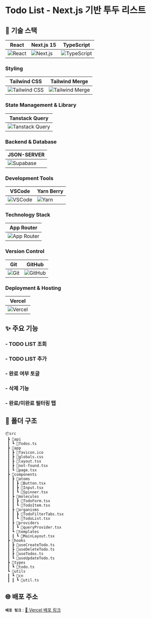 # Todo List - Next.js 기반 투두 리스트

## 🚀 기술 스택

| React                                 | Next.js 15                             | TypeScript                              |
|---------------------------------------|----------------------------------------|-----------------------------------------|
| ![React](https://img.shields.io/badge/react-61DAFB?style=for-the-badge&logo=react&logoColor=black) | ![Next.js](https://img.shields.io/badge/Next.js%2015-000000?style=for-the-badge&logo=next.js&logoColor=white) | ![TypeScript](https://img.shields.io/badge/TypeScript-3178C6?style=for-the-badge&logo=typescript&logoColor=white) |

### Styling
| Tailwind CSS                          |Tailwind Merge                          |
|---------------------------------------|---------------------------------------|
| ![Tailwind CSS](https://img.shields.io/badge/Tailwind%20CSS-06B6D4?style=for-the-badge&logo=tailwind-css&logoColor=white) | ![Tailwind Merge](https://img.shields.io/badge/Tailwind%20Merge-06B6D4?style=for-the-badge&logo=Tailwind-Merge&logoColor=white) |

### State Management & Library


| Tanstack Query                        |
|---------------------------------------|
| ![Tanstack Query](https://img.shields.io/badge/tanstack%20query-61DAFB?style=for-the-badge&logo=reactquery&logoColor=black) |


### Backend & Database
| JSON-SERVER                              |
|---------------------------------------|
| ![Supabase](https://img.shields.io/badge/jsonserver-3FCF8E?style=for-the-badge&logo=jsonserver&logoColor=white) |

### Development Tools
| VSCode                                | Yarn Berry                                   |
|---------------------------------------|---------------------------------------|
| ![VSCode](https://img.shields.io/badge/vscode-61DAFB?style=for-the-badge&logo=vscode&logoColor=black) | ![Yarn](https://img.shields.io/badge/yarn%20berry-2C8EBB?style=for-the-badge&logo=yarn&logoColor=white) |

### Technology Stack
| App Router                            |
|---------------------------------------|
| ![App Router](https://img.shields.io/badge/App%20Router-000000?style=for-the-badge&logo=next.js&logoColor=white) |


### Version Control
| Git                                   | GitHub                                 |
|---------------------------------------|----------------------------------------|
| ![Git](https://img.shields.io/badge/Git-F05032?style=for-the-badge&logo=git&logoColor=white) | ![GitHub](https://img.shields.io/badge/GitHub-181717?style=for-the-badge&logo=github&logoColor=white) |

### Deployment & Hosting
| Vercel                                |
|---------------------------------------|
| ![Vercel](https://img.shields.io/badge/Vercel-000000?style=for-the-badge&logo=vercel&logoColor=white) |

## ✨ 주요 기능

### - TODO LIST 조회
### - TODO LIST 추가
### - 완료 여부 토글
### - 삭제 기능
### - 완료/미완료 필터링 탭

## 🧱 폴더 구조
```
📦src
 ┣ 📂api
 ┃ ┗ 📜Todos.ts
 ┣ 📂app
 ┃ ┣ 📜favicon.ico
 ┃ ┣ 📜globals.css
 ┃ ┣ 📜layout.tsx
 ┃ ┣ 📜not-found.tsx
 ┃ ┗ 📜page.tsx
 ┣ 📂components
 ┃ ┣ 📂atoms
 ┃ ┃ ┣ 📜Button.tsx
 ┃ ┃ ┣ 📜Input.tsx
 ┃ ┃ ┗ 📜Spinner.tsx
 ┃ ┣ 📂molecules
 ┃ ┃ ┣ 📜TodoForm.tsx
 ┃ ┃ ┗ 📜TodoItem.tsx
 ┃ ┣ 📂organisms
 ┃ ┃ ┣ 📜TodoFilterTabs.tsx
 ┃ ┃ ┗ 📜TodoList.tsx
 ┃ ┣ 📂providers
 ┃ ┃ ┗ 📜queryProvider.tsx
 ┃ ┗ 📂templates
 ┃ ┃ ┗ 📜MainLayout.tsx
 ┣ 📂hooks
 ┃ ┣ 📜useCreateTodo.ts
 ┃ ┣ 📜useDeleteTodo.ts
 ┃ ┣ 📜useTodos.ts
 ┃ ┗ 📜useUpdateTodo.ts
 ┣ 📂types
 ┃ ┗ 📜todo.ts
 ┗ 📂utils
 ┃ ┗ 📂cn
 ┃ ┃ ┗ 📜util.ts
```

## 🌐 배포 주소
**`배포 링크`** : [ 🔗 Vercel 배포 링크](https://todo-lyart-omega.vercel.app/)
